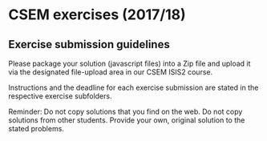 # CSEM exercises (2017/18)

## Exercise submission guidelines

Please package your solution (javascript files) into a Zip file and upload it via the designated file-upload area in our CSEM ISIS2 course.

Instructions and the deadline for each exercise submission are stated in the respective exercise subfolders.

Reminder: Do not copy solutions that you find on the web. Do not copy solutions from other students. Provide your own, original solution to the stated problems.